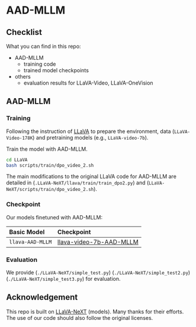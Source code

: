 # AAD-MLLM


## Checklist

What you can find in this repo:

- AAD-MLLM
  - training code
  - trained model checkpoints
- others
  - evaluation results for LLaVA-Video, LLaVA-OneVision


## AAD-MLLM

### Training

Following the instruction of [LLaVA](https://github.com/haotian-liu/LLaVA) to prepare the environment, data (`LLaVA-Video-178K`) and pretraining models (e.g., `LLaVA-video-7b`). 

Train the model with AAD-MLLM. 

```bash
cd LLaVA
bash scripts/train/dpo_video_2.sh
```
The main modifications to the original LLaVA code for AAD-MLLM are detailed in (`.LLaVA-NeXT/llava/train/train_dpo2.py`) and (`LLaVA-NeXT/scripts/train/dpo_video_2.sh`).

### Checkpoint

Our models finetuned with AAD-MLLM:

Basic Model | Checkpoint
 :- | :-
`llava-AAD-MLLM` |[llava-video-7b-AAD-MLLM](https://huggingface.co/HuggingDaChen/llava-1.5-7b-AAD-MLLM)



### Evaluation

We provide (`./LLaVA-NeXT/simple_test.py`) (`./LLaVA-NeXT/simple_test2.py`) (`./LLaVA-NeXT/simple_test3.py`) for evaluation.  


## Acknowledgement

This repo is built on [LLaVA-NeXT](https://github.com/LLaVA-VL/LLaVA-NeXT) (models). Many thanks for their efforts. The use of our code should also follow the original licenses.
